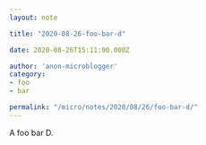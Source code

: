 ```yaml
---
layout: note

title: "2020-08-26-foo-bar-d"

date: 2020-08-26T15:11:00.000Z

author: 'anon-microblogger'
category:
- foo
- bar

permalink: "/micro/notes/2020/08/26/foo-bar-d/"
---
```


A foo bar D.
